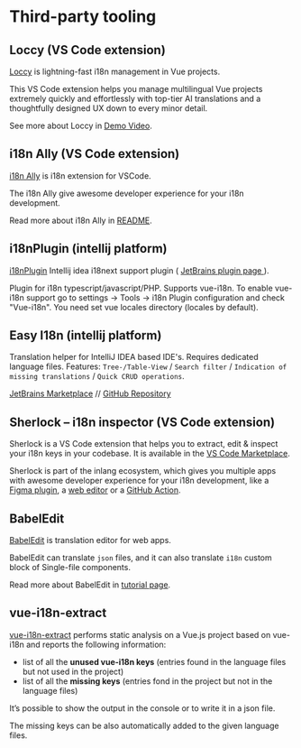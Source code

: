 # Third-party tooling

## Loccy (VS Code extension)

<a href="https://loccy.dev" target="_blank" rel="noopener">Loccy</a> is lightning-fast i18n management in Vue projects.

This VS Code extension helps you manage multilingual Vue projects extremely quickly and effortlessly with top-tier AI translations and a thoughtfully designed UX down to every minor detail.

See more about Loccy in <a href="https://loccy.dev" target="_blank" rel="noopener">Demo Video</a>.

## i18n Ally (VS Code extension)

[i18n Ally](https://marketplace.visualstudio.com/items?itemName=lokalise.i18n-ally) is i18n extension for VSCode.

The i18n Ally give awesome developer experience for your i18n development.

Read more about i18n Ally in [README](https://github.com/lokalise/i18n-ally).

## i18nPlugin (intellij platform)

[i18nPlugin](https://github.com/nyavro/i18nPlugin) Intellij idea i18next support plugin ( [JetBrains plugin page ](https://plugins.jetbrains.com/plugin/12981-i18n-support)).

Plugin for i18n typescript/javascript/PHP. Supports vue-i18n. To enable vue-i18n support go to settings -> Tools -> i18n Plugin configuration and check "Vue-i18n". You need set vue locales directory (locales by default).

## Easy I18n (intellij platform)

Translation helper for IntelliJ IDEA based IDE's. Requires dedicated language files. Features: `Tree-/Table-View` / `Search filter` / `Indication of missing translations` / `Quick CRUD operations`.

[JetBrains Marketplace](https://plugins.jetbrains.com/plugin/16316-easy-i18n) // [GitHub Repository](https://github.com/marhali/easy-i18n)

## Sherlock – i18n inspector (VS Code extension)

Sherlock is a VS Code extension that helps you to extract, edit & inspect your i18n keys in your codebase. It is available in the [VS Code Marketplace](https://marketplace.visualstudio.com/items?itemName=inlang.vs-code-extension).

Sherlock is part of the inlang ecosystem, which gives you multiple apps with awesome developer experience for your i18n development, like a [Figma plugin](https://inlang.com/m/gkrpgoir/app-parrot-figmaPlugin), a [web editor](https://inlang.com/m/tdozzpar/app-inlang-finkLocalizationEditor) or a [GitHub Action](https://inlang.com/m/3gk8n4n4/app-inlang-ninjaI18nAction).


## BabelEdit

[BabelEdit](https://www.codeandweb.com/babeledit) is translation editor for web apps.

BabelEdit can translate `json` files, and it can also translate `i18n` custom block of Single-file components.

Read more about BabelEdit in [tutorial page](https://www.codeandweb.com/babeledit/tutorials/how-to-translate-your-vue-app-with-vue-i18n).

## vue-i18n-extract

[vue-i18n-extract](https://github.com/pixari/vue-i18n-extract) performs static analysis on a Vue.js project based on vue-i18n and reports the following information:

- list of all the **unused vue-i18n keys** (entries found in the language files but not used in the project)
- list of all the **missing keys** (entries fond in the project but not in the language files)

It’s possible to show the output in the console or to write it in a json file.

The missing keys can be also automatically added to the given language files.

